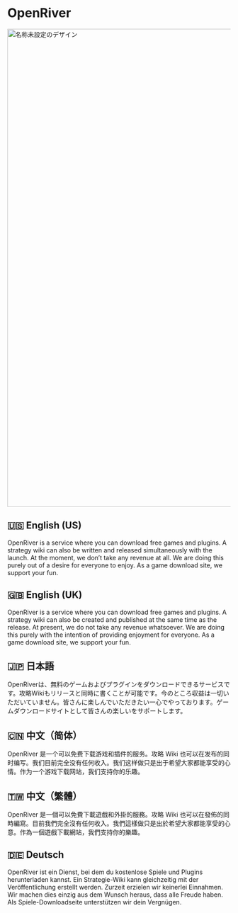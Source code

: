 # OpenRiver
<img width="1080" height="1080" alt="名称未設定のデザイン" src="https://github.com/user-attachments/assets/2f375b33-6d9d-4134-aa63-d5d566858cc7" />

## 🇺🇸 English (US)

OpenRiver is a service where you can download free games and plugins. A strategy wiki can also be written and released simultaneously with the launch. At the moment, we don’t take any revenue at all. We are doing this purely out of a desire for everyone to enjoy. As a game download site, we support your fun.

## 🇬🇧 English (UK)

OpenRiver is a service where you can download free games and plugins. A strategy wiki can also be created and published at the same time as the release. At present, we do not take any revenue whatsoever. We are doing this purely with the intention of providing enjoyment for everyone. As a game download site, we support your fun.

## 🇯🇵 日本語

OpenRiverは、無料のゲームおよびプラグインをダウンロードできるサービスです。攻略Wikiもリリースと同時に書くことが可能です。今のところ収益は一切いただいていません。皆さんに楽しんでいただきたい一心でやっております。ゲームダウンロードサイトとして皆さんの楽しいをサポートします。

## 🇨🇳 中文（简体）

OpenRiver 是一个可以免费下载游戏和插件的服务。攻略 Wiki 也可以在发布的同时编写。我们目前完全没有任何收入。我们这样做只是出于希望大家都能享受的心情。作为一个游戏下载网站，我们支持你的乐趣。

## 🇹🇼 中文（繁體）

OpenRiver 是一個可以免費下載遊戲和外掛的服務。攻略 Wiki 也可以在發佈的同時編寫。目前我們完全沒有任何收入。我們這樣做只是出於希望大家都能享受的心意。作為一個遊戲下載網站，我們支持你的樂趣。

## 🇩🇪 Deutsch

OpenRiver ist ein Dienst, bei dem du kostenlose Spiele und Plugins herunterladen kannst. Ein Strategie-Wiki kann gleichzeitig mit der Veröffentlichung erstellt werden. Zurzeit erzielen wir keinerlei Einnahmen. Wir machen dies einzig aus dem Wunsch heraus, dass alle Freude haben. Als Spiele-Downloadseite unterstützen wir dein Vergnügen.
